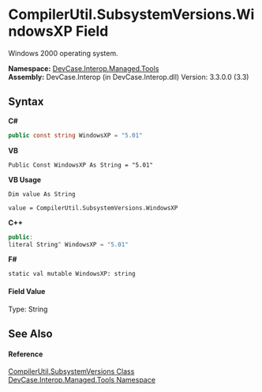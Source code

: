 # CompilerUtil.SubsystemVersions.WindowsXP Field
 

Windows 2000 operating system.

**Namespace:**&nbsp;<a href="N_DevCase_Interop_Managed_Tools">DevCase.Interop.Managed.Tools</a><br />**Assembly:**&nbsp;DevCase.Interop (in DevCase.Interop.dll) Version: 3.3.0.0 (3.3)

## Syntax

**C#**<br />
``` C#
public const string WindowsXP = "5.01"
```

**VB**<br />
``` VB
Public Const WindowsXP As String = "5.01"
```

**VB Usage**<br />
``` VB Usage
Dim value As String

value = CompilerUtil.SubsystemVersions.WindowsXP

```

**C++**<br />
``` C++
public:
literal String^ WindowsXP = "5.01"
```

**F#**<br />
``` F#
static val mutable WindowsXP: string
```


#### Field Value
Type: String

## See Also


#### Reference
<a href="T_DevCase_Interop_Managed_Tools_CompilerUtil_SubsystemVersions">CompilerUtil.SubsystemVersions Class</a><br /><a href="N_DevCase_Interop_Managed_Tools">DevCase.Interop.Managed.Tools Namespace</a><br />